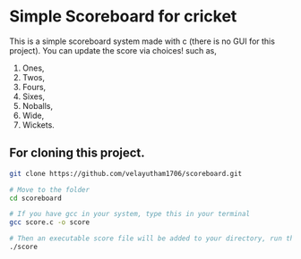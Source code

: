 # Simple Scoreboard for cricket

This is a simple scoreboard system made with c (there is no GUI for this project). You can update the score via choices! such as,
1. Ones,
2. Twos,
3. Fours,
4. Sixes,
5. Noballs,
6. Wide,
7. Wickets.

## For cloning this project. 


```bash
git clone https://github.com/velayutham1706/scoreboard.git

# Move to the folder
cd scoreboard

# If you have gcc in your system, type this in your terminal
gcc score.c -o score

# Then an executable score file will be added to your directory, run that file
./score
